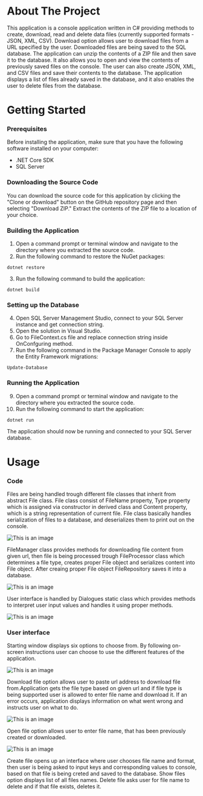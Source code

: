 # About The Project
This application is a console application written in C# providing methods to create, download, read and delete data files (currently supported
formats - JSON, XML, CSV). Download option allows user to download files from a URL specified by the user.
Downloaded files are being saved to the SQL database. The application can unzip the contents of a ZIP file and then 
save it to the database. It also allows you to open and view the contents of previously saved files on the console. The user can also create 
JSON, XML, and CSV files and save their contents to the database. The application displays a list of files already saved in the database, and 
it also enables the user to delete files from the database.

# Getting Started
### Prerequisites
Before installing the application, make sure that you have the following software installed on your computer:
- .NET Core SDK
- SQL Server
### Downloading the Source Code
You can download the source code for this application by clicking the "Clone or download" button on the GitHub repository page and then 
selecting "Download ZIP." Extract the contents of the ZIP file to a location of your choice.
### Building the Application
1. Open a command prompt or terminal window and navigate to the directory where you extracted the source code.
2. Run the following command to restore the NuGet packages:
```
dotnet restore
```
3. Run the following command to build the application:
```
dotnet build
```
### Setting up the Database
4. Open SQL Server Management Studio, connect to your SQL Server instance and get connection string.
5. Open the solution in Visual Studio.
6. Go to FileContext.cs file and replace connection string inside OnConfguring method.
7. Run the following command in the Package Manager Console to apply the Entity Framework migrations:
```
Update-Database
```
### Running the Application
9. Open a command prompt or terminal window and navigate to the directory where you extracted the source code.
10. Run the following command to start the application:
```
dotnet run
```
The application should now be running and connected to your SQL Server database.
# Usage
### Code
Files are being handled trough different file classes that inherit from abstract File class.
File class consist of FileName property, Type property which is assigned via constructor in derived class and Content property, which is a string 
representation of current file. File class basically handles serialization of files to a database, and deserializes them to print out on the console.

![This is an image](https://imagizer.imageshack.com/img924/7241/7cgyJe.jpg)

FileManager class provides methods for downloading file content from given url, then file is being processed trough FileProcessor class
which determines a file type, creates proper File object and serializes content into File object. After creaing proper File object FileRepository saves it into a database.


![This is an image](https://imagizer.imageshack.com/img922/4463/DlOXnk.jpg)

User interface is handled by Dialogues static class which provides methods to interpret user input values and handles it using proper methods.

![This is an image](https://imagizer.imageshack.com/img923/6097/QyljbB.jpg)

### User interface
Starting window displays six options to choose from. By following on-screen instructions user can
choose to use the different features of the application.

![This is an image](https://imagizer.imageshack.com/img924/6386/9lmOtj.jpg)

Download file option allows user to paste url address to download file from.Application gets the file type based on given url and 
if file type is being supported user is allowed to enter file name and download it. If an error occurs, application displays information
on what went wrong and instructs user on what to do.

![This is an image](https://imagizer.imageshack.com/img924/8486/yxO3ik.jpg)

Open file option allows user to enter file name, that has been previously created or downloaded.

![This is an image](https://imagizer.imageshack.com/img922/3417/QVy3fR.jpg)

Create file opens up an interface where user chooses file name and format, then user is being asked to input keys and corresponding values to console,
based on that file is being creted and saved to the database. Show files option displays list of all files names. Delete file asks user for file name to delete
and if that file exists, deletes it.


